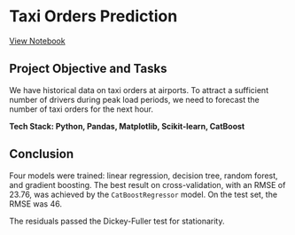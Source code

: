 # Taxi Orders Prediction

[View Notebook](https://nbviewer.org/github/ootho/data_science/blob/main/taxi_orders_prediction/taxi_orders_prediction.ipynb)

## Project Objective and Tasks

We have historical data on taxi orders at airports. To attract a sufficient number of drivers during peak load periods, we need to forecast the number of taxi orders for the next hour.  

**Tech Stack: Python, Pandas, Matplotlib, Scikit-learn, CatBoost**

## Conclusion

Four models were trained: linear regression, decision tree, random forest, and gradient boosting. The best result on cross-validation, with an RMSE of 23.76, was achieved by the `CatBoostRegressor` model. On the test set, the RMSE was 46.

The residuals passed the Dickey-Fuller test for stationarity.
